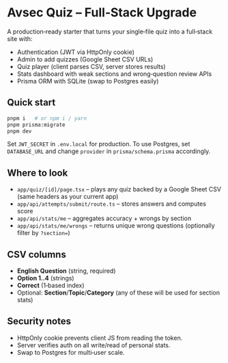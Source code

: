 # Avsec Quiz – Full‑Stack Upgrade

A production‑ready starter that turns your single‑file quiz into a full‑stack site with:
- Authentication (JWT via HttpOnly cookie)
- Admin to add quizzes (Google Sheet CSV URLs)
- Quiz player (client parses CSV, server stores results)
- Stats dashboard with weak sections and wrong‑question review APIs
- Prisma ORM with SQLite (swap to Postgres easily)

## Quick start
```bash
pnpm i   # or npm i / yarn
pnpm prisma:migrate
pnpm dev
```
Set `JWT_SECRET` in `.env.local` for production. To use Postgres, set `DATABASE_URL` and change `provider` in `prisma/schema.prisma` accordingly.

## Where to look
- `app/quiz/[id]/page.tsx` – plays any quiz backed by a Google Sheet CSV (same headers as your current app)
- `app/api/attempts/submit/route.ts` – stores answers and computes score
- `app/api/stats/me` – aggregates accuracy + wrongs by section
- `app/api/stats/me/wrongs` – returns unique wrong questions (optionally filter by `?section=`)

## CSV columns
- **English Question** (string, required)
- **Option 1..4** (strings)
- **Correct** (1‑based index)
- Optional: **Section**/**Topic**/**Category** (any of these will be used for section stats)

## Security notes
- HttpOnly cookie prevents client JS from reading the token.
- Server verifies auth on all write/read of personal stats.
- Swap to Postgres for multi‑user scale.
